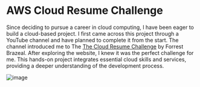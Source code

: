 # AWS Cloud Resume Challenge

Since deciding to pursue a career in cloud computing, I have been eager to build a cloud-based project. I first came across this project through a YouTube channel and have planned to complete it from the start. The channel introduced me to The [The Cloud Resume Challenge](https://cloudresumechallenge.dev/) by Forrest Brazeal. After exploring the website, I knew it was the perfect challenge for me. This hands-on project integrates essential cloud skills and services, providing a deeper understanding of the development process.

![image](https://github.com/user-attachments/assets/78fdbc24-f2d8-41e1-b679-6f6ac7c4f9c7)

